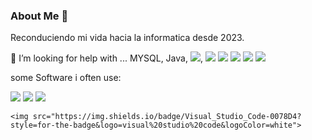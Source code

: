 ### About Me 👋

Reconduciendo mi vida hacia la informatica desde 2023.

🤔 I’m looking for help with ... MYSQL, Java, <img src="https://img.shields.io/badge/Amazon_AWS-FF9900?style=for-the-badge&logo=amazonaws&logoColor=white">, <img src="https://img.shields.io/badge/Apache-D22128?style=for-the-badge&logo=Apache&logoColor=white"> <img src="https://img.shields.io/badge/Bootstrap-563D7C?style=for-the-badge&logo=bootstrap&logoColor=white"> <img src="https://img.shields.io/badge/Junit5-25A162?style=for-the-badge&logo=junit5&logoColor=white"> <img src="	https://img.shields.io/badge/Eclipse-2C2255?style=for-the-badge&logo=eclipse&logoColor=white"> <img src="	https://img.shields.io/badge/Visual_Studio_Code-0078D4?style=for-the-badge&logo=visual%20studio%20code&logoColor=white">  

some Software i often use:

<img src="https://img.shields.io/badge/dbeaver-382923?style=for-the-badge&logo=dbeaver&logoColor=white"> <img src="https://img.shields.io/badge/Sqlite-003B57?style=for-the-badge&logo=sqlite&logoColor=white"> <img src="https://img.shields.io/badge/Oracle-F80000?style=for-the-badge&logo=Oracle&logoColor=white"> 

	<img src="https://img.shields.io/badge/Visual_Studio_Code-0078D4?style=for-the-badge&logo=visual%20studio%20code&logoColor=white"> 
<!--
**jbarrod529/jbarrod529** is a ✨ _special_ ✨ repository because its `README.md` (this file) appears on your GitHub profile.

Here are some ideas to get you started:

- 🔭 I’m currently working on ...
- 🌱 I’m currently learning ...
- 👯 I’m looking to collaborate on ...
- 
- 💬 Ask me about ...
- 📫 How to reach me: ...
- 😄 Pronouns: ...
- ⚡ Fun fact: ...
-->
